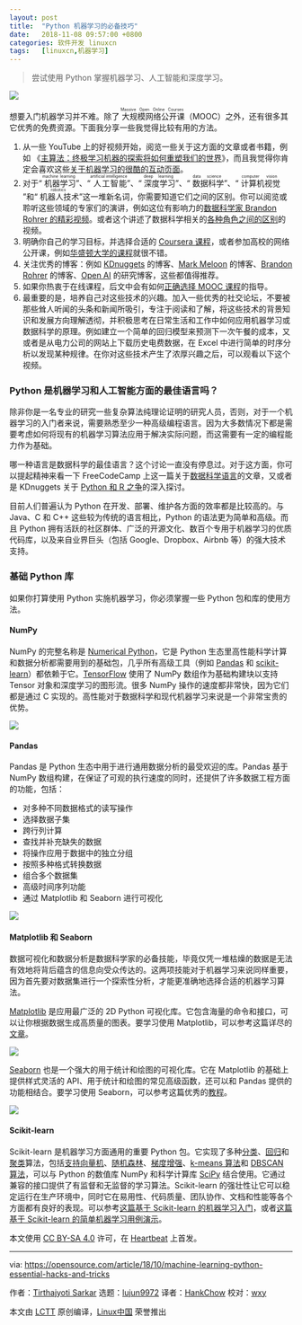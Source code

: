 ```yaml
---
layout: post
title:	"Python 机器学习的必备技巧"
date:	2018-11-08 09:57:00 +0800 
categories:	软件开发 linuxcn 
tags:	[linuxcn,机器学习]
---
```




> 
> 尝试使用 Python 掌握机器学习、人工智能和深度学习。
> 
> 
> 


![](/Asserts/Images//attachment/album/201811/08/095731jpilm55mlyzrmbxg.jpg)


想要入门机器学习并不难。除了<ruby> 大规模网络公开课 <rt>  Massive Open Online Courses </rt></ruby>（MOOC）之外，还有很多其它优秀的免费资源。下面我分享一些我觉得比较有用的方法。


1. 从一些 YouTube 上的好视频开始，阅览一些关于这方面的文章或者书籍，例如 《[主算法：终极学习机器的探索将如何重塑我们的世界](https://www.goodreads.com/book/show/24612233-the-master-algorithm)》，而且我觉得你肯定会喜欢这些[关于机器学习的很酷的互动页面](http://www.r2d3.us/visual-intro-to-machine-learning-part-1/)。
2. 对于“<ruby> 机器学习 <rt>  machine learning </rt></ruby>”、“<ruby> 人工智能 <rt>  artificial intelligence </rt></ruby>”、“<ruby> 深度学习 <rt>  deep learning </rt></ruby>”、“<ruby> 数据科学 <rt>  data science </rt></ruby>”、“<ruby> 计算机视觉 <rt>  computer vision </rt></ruby>”和“<ruby> 机器人技术 <rt>  robotics </rt></ruby>”这一堆新名词，你需要知道它们之间的区别。你可以阅览或聆听这些领域的专家们的演讲，例如这位有影响力的[数据科学家 Brandon Rohrer 的精彩视频](https://www.youtube.com/watch?v=tKa0zDDDaQk)。或者这个讲述了数据科学相关的[各种角色之间的区别](https://www.youtube.com/watch?v=Ura_ioOcpQI)的视频。
3. 明确你自己的学习目标，并选择合适的 [Coursera 课程](https://www.coursera.org/learn/machine-learning)，或者参加高校的网络公开课，例如[华盛顿大学的课程](https://www.coursera.org/specializations/machine-learning)就很不错。
4. 关注优秀的博客：例如 [KDnuggets](https://www.kdnuggets.com/) 的博客、[Mark Meloon](http://www.markmeloon.com/) 的博客、[Brandon Rohrer](https://brohrer.github.io/blog.html) 的博客、[Open AI](https://blog.openai.com/) 的研究博客，这些都值得推荐。
5. 如果你热衷于在线课程，后文中会有如何[正确选择 MOOC 课程](https://towardsdatascience.com/how-to-choose-effective-moocs-for-machine-learning-and-data-science-8681700ed83f)的指导。
6. 最重要的是，培养自己对这些技术的兴趣。加入一些优秀的社交论坛，不要被那些耸人听闻的头条和新闻所吸引，专注于阅读和了解，将这些技术的背景知识和发展方向理解透彻，并积极思考在日常生活和工作中如何应用机器学习或数据科学的原理。例如建立一个简单的回归模型来预测下一次午餐的成本，又或者是从电力公司的网站上下载历史电费数据，在 Excel 中进行简单的时序分析以发现某种规律。在你对这些技术产生了浓厚兴趣之后，可以观看以下这个视频。






### Python 是机器学习和人工智能方面的最佳语言吗？


除非你是一名专业的研究一些复杂算法纯理论证明的研究人员，否则，对于一个机器学习的入门者来说，需要熟悉至少一种高级编程语言。因为大多数情况下都是需要考虑如何将现有的机器学习算法应用于解决实际问题，而这需要有一定的编程能力作为基础。


哪一种语言是数据科学的最佳语言？这个讨论一直没有停息过。对于这方面，你可以提起精神来看一下 FreeCodeCamp 上这一篇关于[数据科学语言](https://medium.freecodecamp.org/which-languages-should-you-learn-for-data-science-e806ba55a81f)的文章，又或者是 KDnuggets 关于 [Python 和 R 之争](https://www.kdnuggets.com/2017/09/python-vs-r-data-science-machine-learning.html)的深入探讨。


目前人们普遍认为 Python 在开发、部署、维护各方面的效率都是比较高的。与 Java、C 和 C++ 这些较为传统的语言相比，Python 的语法更为简单和高级。而且 Python 拥有活跃的社区群体、广泛的开源文化、数百个专用于机器学习的优质代码库，以及来自业界巨头（包括 Google、Dropbox、Airbnb 等）的强大技术支持。


### 基础 Python 库


如果你打算使用 Python 实施机器学习，你必须掌握一些 Python 包和库的使用方法。


#### NumPy


NumPy 的完整名称是 [Numerical Python](http://numpy.org/)，它是 Python 生态里高性能科学计算和数据分析都需要用到的基础包，几乎所有高级工具（例如 [Pandas](https://pandas.pydata.org/) 和 [scikit-learn](http://scikit-learn.org/)）都依赖于它。[TensorFlow](https://www.tensorflow.org/) 使用了 NumPy 数组作为基础构建块以支持 Tensor 对象和深度学习的图形流。很多 NumPy 操作的速度都非常快，因为它们都是通过 C 实现的。高性能对于数据科学和现代机器学习来说是一个非常宝贵的优势。


![](/Asserts/Images//attachment/album/201811/08/095748s0itihh8380ezfah.jpg)


#### Pandas


Pandas 是 Python 生态中用于进行通用数据分析的最受欢迎的库。Pandas 基于 NumPy 数组构建，在保证了可观的执行速度的同时，还提供了许多数据工程方面的功能，包括：


* 对多种不同数据格式的读写操作
* 选择数据子集
* 跨行列计算
* 查找并补充缺失的数据
* 将操作应用于数据中的独立分组
* 按照多种格式转换数据
* 组合多个数据集
* 高级时间序列功能
* 通过 Matplotlib 和 Seaborn 进行可视化


![](/Asserts/Images//attachment/album/201811/08/095752ct5oru89drurntj9.png)


#### Matplotlib 和 Seaborn


数据可视化和数据分析是数据科学家的必备技能，毕竟仅凭一堆枯燥的数据是无法有效地将背后蕴含的信息向受众传达的。这两项技能对于机器学习来说同样重要，因为首先要对数据集进行一个探索性分析，才能更准确地选择合适的机器学习算法。


[Matplotlib](https://matplotlib.org/) 是应用最广泛的 2D Python 可视化库。它包含海量的命令和接口，可以让你根据数据生成高质量的图表。要学习使用 Matplotlib，可以参考这篇详尽的[文章](https://realpython.com/python-matplotlib-guide/)。


![](/Asserts/Images//attachment/album/201811/08/095757nezl0sx0rr3pkxtz.png)


[Seaborn](https://seaborn.pydata.org/) 也是一个强大的用于统计和绘图的可视化库。它在 Matplotlib 的基础上提供样式灵活的 API、用于统计和绘图的常见高级函数，还可以和 Pandas 提供的功能相结合。要学习使用 Seaborn，可以参考这篇优秀的[教程](https://www.datacamp.com/community/tutorials/seaborn-python-tutorial)。


![](/Asserts/Images//attachment/album/201811/08/095758e1aoaeecg6z5fha6.png)


#### Scikit-learn


Scikit-learn 是机器学习方面通用的重要 Python 包。它实现了多种[分类](https://en.wikipedia.org/wiki/Statistical_classification)、[回归](https://en.wikipedia.org/wiki/Regression_analysis)和[聚类](https://en.wikipedia.org/wiki/Cluster_analysis)算法，包括[支持向量机](https://en.wikipedia.org/wiki/Support_vector_machine)、[随机森林](https://en.wikipedia.org/wiki/Random_forests)、[梯度增强](https://en.wikipedia.org/wiki/Gradient_boosting)、[k-means 算法](https://en.wikipedia.org/wiki/K-means_clustering)和 [DBSCAN 算法](https://en.wikipedia.org/wiki/DBSCAN)，可以与 Python 的数值库 NumPy 和科学计算库 [SciPy](https://en.wikipedia.org/wiki/SciPy) 结合使用。它通过兼容的接口提供了有监督和无监督的学习算法。Scikit-learn 的强壮性让它可以稳定运行在生产环境中，同时它在易用性、代码质量、团队协作、文档和性能等各个方面都有良好的表现。可以参考[这篇基于 Scikit-learn 的机器学习入门](http://scikit-learn.org/stable/tutorial/basic/tutorial.html)，或者[这篇基于 Scikit-learn 的简单机器学习用例演示](https://towardsdatascience.com/machine-learning-with-python-easy-and-robust-method-to-fit-nonlinear-data-19e8a1ddbd49)。


本文使用 [CC BY-SA 4.0](https://creativecommons.org/licenses/by-sa/4.0/) 许可，在 [Heartbeat](https://heartbeat.fritz.ai/some-essential-hacks-and-tricks-for-machine-learning-with-python-5478bc6593f2) 上首发。




---


via: <https://opensource.com/article/18/10/machine-learning-python-essential-hacks-and-tricks>


作者：[Tirthajyoti Sarkar](https://opensource.com/users/tirthajyoti) 选题：[lujun9972](https://github.com/lujun9972) 译者：[HankChow](https://github.com/HankChow) 校对：[wxy](https://github.com/wxy)


本文由 [LCTT](https://github.com/LCTT/TranslateProject) 原创编译，[Linux中国](https://linux.cn/) 荣誉推出
